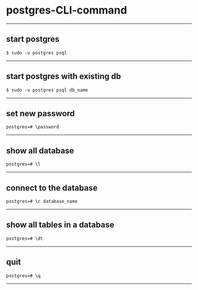# postgres-CLI-command
---

## start postgres 

```shell
$ sudo -u postgres psql
```

---

## start postgres with existing db

```shell
$ sudo -u postgres psql db_name
```

---

## set new password

```
postgres=# \password
```
---
## show all database
```
postgres=# \l
```
---
 
 ## connect to the database
 ```
 postgres=# \c database_name
 ```
 ---
##  show all tables in a database
```
postgres=# \dt
```
---
##  quit
```
postgres=# \q
```
---
